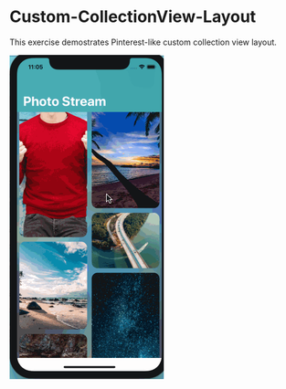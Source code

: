 # Custom-CollectionView-Layout

This exercise demostrates Pinterest-like custom collection view layout.


![Image of Custom-CollectionView-Layout](https://github.com/mr618show/Custom-CollectionView-Layout/blob/master/customCollectionViewLayout.gif)
